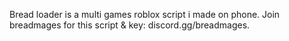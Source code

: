 Bread loader is a multi games roblox script i made on phone. Join breadmages for this script & key: discord.gg/breadmages.
